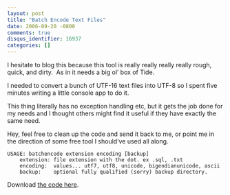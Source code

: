 ```yaml
---
layout: post
title: "Batch Encode Text Files"
date: 2006-09-20 -0800
comments: true
disqus_identifier: 16937
categories: []
---
```

I hesitate to blog this because this tool is really really really really
rough, quick, and dirty.  As in it needs a big ol’ box of Tide.  

I needed to convert a bunch of UTF-16 text files into UTF-8 so I spent
five minutes writing a little console app to do it.

This thing literally has no exception handling etc, but it gets the job
done for my needs and I thought others might find it useful if they have
exactly the same need. 

Hey, feel free to clean up the code and send it back to me, or point me
in the direction of some free tool I should’ve used all along.

    USAGE: batchencode extension encoding [backup]
        extension: file extension with the dot. ex .sql, .txt
        encoding:  values... utf7, utf8, unicode, bigendianunicode, ascii
        backup:    optional fully qualified (sorry) backup directory.

Download [the code
here](http://tools.veloc-it.com/tabid/58/grm2id/12/Default.aspx "batch encoder").

